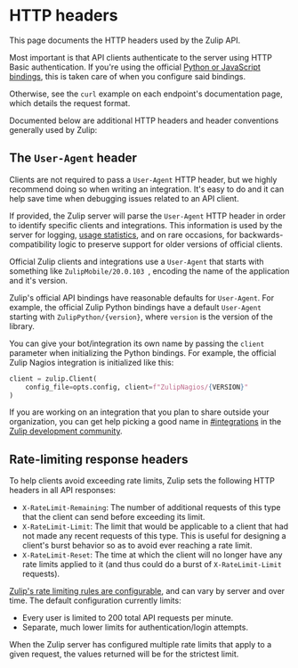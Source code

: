 # HTTP headers

This page documents the HTTP headers used by the Zulip API.

Most important is that API clients authenticate to the server using
HTTP Basic authentication. If you're using the official [Python or
JavaScript bindings](/api/installation-instructions), this is taken
care of when you configure said bindings.

Otherwise, see the `curl` example on each endpoint's documentation
page, which details the request format.

Documented below are additional HTTP headers and header conventions
generally used by Zulip:

## The `User-Agent` header

Clients are not required to pass a `User-Agent` HTTP header, but we
highly recommend doing so when writing an integration. It's easy to do
and it can help save time when debugging issues related to an API
client.

If provided, the Zulip server will parse the `User-Agent` HTTP header
in order to identify specific clients and integrations. This
information is used by the server for logging, [usage
statistics](/help/analytics), and on rare occasions, for
backwards-compatibility logic to preserve support for older versions
of official clients.

Official Zulip clients and integrations use a `User-Agent` that starts
with something like `ZulipMobile/20.0.103 `, encoding the name of the
application and it's version.

Zulip's official API bindings have reasonable defaults for
`User-Agent`. For example, the official Zulip Python bindings have a
default `User-Agent` starting with `ZulipPython/{version}`, where
`version` is the version of the library.

You can give your bot/integration its own name by passing the `client`
parameter when initializing the Python bindings. For example, the
official Zulip Nagios integration is initialized like this:

``` python
client = zulip.Client(
    config_file=opts.config, client=f"ZulipNagios/{VERSION}"
)
```

If you are working on an integration that you plan to share outside
your organization, you can get help picking a good name in
[#integrations][integrations-channel] in the [Zulip development
community](https://zulip.com/development-community/).

## Rate-limiting response headers

To help clients avoid exceeding rate limits, Zulip sets the following
HTTP headers in all API responses:

* `X-RateLimit-Remaining`: The number of additional requests of this
  type that the client can send before exceeding its limit.
* `X-RateLimit-Limit`: The limit that would be applicable to a client
  that had not made any recent requests of this type. This is useful
  for designing a client's burst behavior so as to avoid ever reaching
  a rate limit.
* `X-RateLimit-Reset`: The time at which the client will no longer
  have any rate limits applied to it (and thus could do a burst of
  `X-RateLimit-Limit` requests).

[Zulip's rate limiting rules are configurable][rate-limiting-rules],
and can vary by server and over time. The default configuration
currently limits:

* Every user is limited to 200 total API requests per minute.
* Separate, much lower limits for authentication/login attempts.

When the Zulip server has configured multiple rate limits that apply
to a given request, the values returned will be for the strictest
limit.

[rate-limiting-rules]: https://zulip.readthedocs.io/en/latest/production/security-model.html#rate-limiting
[integrations-channel]: https://chat.zulip.org/#narrow/channel/127-integrations/

